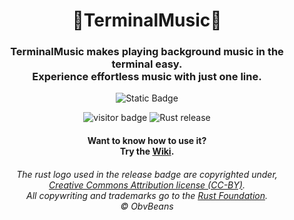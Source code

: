 <div align="center">
    <h1>🤖TerminalMusic🎵</h1>
</div>
<div align="center">
    <h3>TerminalMusic makes playing background music in the terminal easy.<br>
    Experience effortless music with just one line.</h3>
</div>

<p align="center">
    <img alt="Static Badge" src="https://img.shields.io/badge/%C2%A9_BSD_3--Clause-License-green?style=for-the-badge">
</p>

<p align="center">
  <img alt="visitor badge" src="https://visitor-badge.lithub.cc/badge?page_id=0SGames.TerminalMusic"/>
  <img alt="Rust release" src="https://img.shields.io/github/v/release/rust-lang/rust?logo=rust&color=red">
</p>

<div align="center">
    <h4>Want to know how to use it?<br>
    Try the <a href="https://github.com/0SGames/TerminalMusic/wiki">Wiki</a>.</h4>
</div>

<div align="center">
    <h6>The rust logo used in the release badge are copyrighted under,<br>
        <a href="https://github.com/0SGames/TerminalMusic/wiki">Creative Commons Attribution license (CC-BY)</a>.<br>
    All copywriting and trademarks go to the <a href="https://foundation.rust-lang.org">Rust Foundation</a>.<br>
    © ObvBeans</h6>
</div>
